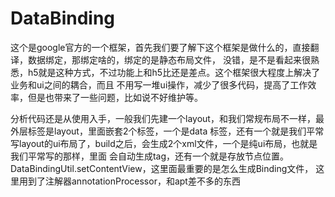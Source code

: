 # DataBinding

这个是google官方的一个框架，首先我们要了解下这个框架是做什么的，直接翻译，数据绑定，那绑定啥的，绑定的是静态布局文件，
没错，是不是看起来很熟悉，h5就是这种方式，不过功能上和h5比还是差点。这个框架很大程度上解决了业务和ui之间的耦合，而且
不用写一堆ui操作，减少了很多代码，提高了工作效率，但是也带来了一些问题，比如说不好维护等。

分析代码还是从使用入手，一般我们先建一个layout，和我们常规布局不一样，最外层标签是layout，里面嵌套2个标签，一个是data
标签，还有一个就是我们平常写layout的ui布局了，build之后，会生成2个xml文件，一个是纯ui布局，也就是我们平常写的那样，里面
会自动生成tag，还有一个就是存放节点位置。DataBindingUtil.setContentView，这里面最重要的是怎么生成Binding文件，
这里用到了注解器annotationProcessor，和apt差不多的东西